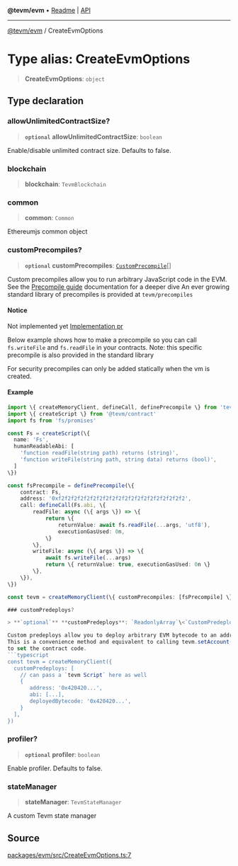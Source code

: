 **@tevm/evm** • [Readme](../README.md) \| [API](../globals.md)

***

[@tevm/evm](../README.md) / CreateEvmOptions

# Type alias: CreateEvmOptions

> **CreateEvmOptions**: `object`

## Type declaration

### allowUnlimitedContractSize?

> **`optional`** **allowUnlimitedContractSize**: `boolean`

Enable/disable unlimited contract size. Defaults to false.

### blockchain

> **blockchain**: `TevmBlockchain`

### common

> **common**: `Common`

Ethereumjs common object

### customPrecompiles?

> **`optional`** **customPrecompiles**: [`CustomPrecompile`](CustomPrecompile.md)[]

Custom precompiles allow you to run arbitrary JavaScript code in the EVM.
See the [Precompile guide](https://todo.todo) documentation for a deeper dive
An ever growing standard library of precompiles is provided at `tevm/precompiles`

#### Notice

Not implemented yet [Implementation pr](https://github.com/evmts/tevm-monorepo/pull/728/files)

Below example shows how to make a precompile so you can call `fs.writeFile` and `fs.readFile` in your contracts.
Note: this specific precompile is also provided in the standard library

For security precompiles can only be added statically when the vm is created.

#### Example

```ts
import \{ createMemoryClient, defineCall, definePrecompile \} from 'tevm'
import \{ createScript \} from '@tevm/contract'
import fs from 'fs/promises'

const Fs = createScript(\{
  name: 'Fs',
  humanReadableAbi: [
    'function readFile(string path) returns (string)',
    'function writeFile(string path, string data) returns (bool)',
  ]
\})

const fsPrecompile = definePrecompile(\{
	contract: Fs,
	address: '0xf2f2f2f2f2f2f2f2f2f2f2f2f2f2f2f2f2f2f2f2',
	call: defineCall(Fs.abi, \{
		readFile: async (\{ args \}) => \{
			return \{
				returnValue: await fs.readFile(...args, 'utf8'),
				executionGasUsed: 0n,
			\}
		\},
		writeFile: async (\{ args \}) => \{
			await fs.writeFile(...args)
			return \{ returnValue: true, executionGasUsed: 0n \}
		\},
	\}),
\})

const tevm = createMemoryClient(\{ customPrecompiles: [fsPrecompile] \})

### customPredeploys?

> **`optional`** **customPredeploys**: `ReadonlyArray`\<`CustomPredeploy`\<`any`, `any`\>\>

Custom predeploys allow you to deploy arbitrary EVM bytecode to an address.
This is a convenience method and equivalent to calling tevm.setAccount() manually
to set the contract code.
```typescript
const tevm = createMemoryClient({
  customPredeploys: [
    // can pass a `tevm Script` here as well
    {
       address: '0x420420...',
       abi: [...],
       deployedBytecode: '0x420420...',
    }
  ],
})
```

### profiler?

> **`optional`** **profiler**: `boolean`

Enable profiler. Defaults to false.

### stateManager

> **stateManager**: `TevmStateManager`

A custom Tevm state manager

## Source

[packages/evm/src/CreateEvmOptions.ts:7](https://github.com/evmts/tevm-monorepo/blob/main/packages/evm/src/CreateEvmOptions.ts#L7)
